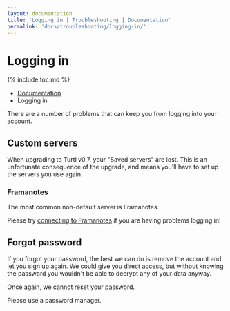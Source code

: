 ```yaml
---
layout: documentation
title: 'Logging in | Troubleshooting | Documentation'
permalink: 'docs/troubleshooting/logging-in/'
---
```


# Logging in
{% include toc.md %}

<ul class="uk-breadcrumb uk-padding-small uk-padding-remove-vertical uk-padding-remove-right">
<li><a href="/docs">Documentation</a></li>
<li>Logging in</li>
</ul>

There are a number of problems that can keep you from logging into your account.

## Custom servers

When upgrading to Turtl v0.7, your "Saved servers" are lost. This is an
unfortunate consequence of the upgrade, and means you'll have to set up the
servers you use again.

### Framanotes

The most common non-default server is Framanotes.

Please try [connecting to Framanotes](https://framanotes.org/) if you are having
problems logging in!

## Forgot password

If you forgot your password, the best we can do is remove the account and let
you sign up again. We could give you direct access, but without knowing the
password you wouldn't be able to decrypt any of your data anyway.

Once again, we cannot reset your password.

Please use a password manager.


